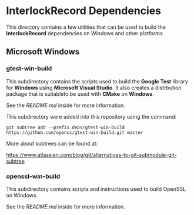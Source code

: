 # InterlockRecord Dependencies

This directory contains a few utilities that can be used to build the
**InterlockRecord** dependencies on Windows and other platforms.

## Microsoft Windows

### gtest-win-build

This subdirectory contains the scripts used to build the **Google Test** library
for **Windows** using **Microsoft Visual Studio**. It also creates a distrbution
package that is suitableto be used with **CMake** on **Windows**.

See the *README.md* inside for more information.

This subdirectory were added into this repository using the command:

```
git subtree add --prefix deps/gtest-win-build https://github.com/opencs/gtest-win-build.git master
```

More about subtrees can be found at:

https://www.atlassian.com/blog/git/alternatives-to-git-submodule-git-subtree

### openssl-win-build

This subdirectory contains scripts and instructions used to build OpenSSL
on Windows.

See the *README.md* inside for more information.
